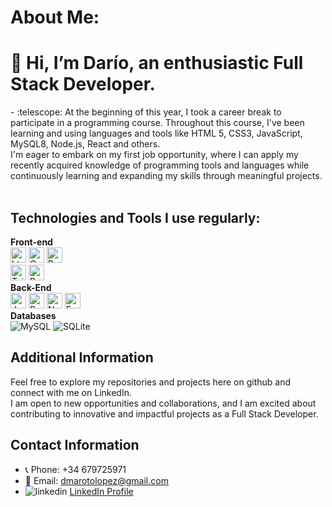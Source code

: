 # About Me:
<h1>👋 Hi, I’m Darío, an enthusiastic Full Stack Developer.</h1>
- :telescope: At the beginning of this year, I took a career break to participate in a programming course. Throughout this course, I've been learning and using languages and tools like HTML 5, CSS3, JavaScript, MySQL8, Node.js, React and others.
<br>
I'm eager to embark on my first job opportunity, where I can apply my recently acquired knowledge of programming tools and languages while continuously learning and expanding my skills through meaningful projects.<br>
<br>

## Technologies and Tools I use regularly: ##
<p>
 <strong>Front-end</strong><br>
 <img alt="html5" src="https://img.shields.io/badge/HTML5-E34F26?style=for-the-badge&logo=html5&logoColor=white" height="25px"/>
 <img alt="Css3" src="https://img.shields.io/badge/CSS3-1572B6?style=for-the-badge&logo=css3&logoColor=white" height="25px"/>
 <img alt="React" src="https://img.shields.io/badge/React-20232A?style=for-the-badge&logo=react&logoColor=61DAFB" height="25px"/><br>
  <img alt="Tailwind CSS" src="https://img.shields.io/badge/Tailwind_CSS-38B2AC?style=for-the-badge&logo=tailwind-css&logoColor=white" height="25px"/>
 <img alt="Bootstrap" src="https://img.shields.io/badge/Bootstrap-563D7C?style=for-the-badge&logo=bootstrap&logoColor=white" height="25px"/>
 <br>
 <strong>Back-End</strong><br>
 <img alt="Javascript" src="https://img.shields.io/badge/JavaScript-164DEA?style=for-the-badge&logo=javascript&logoColor=F7DF1E"  height="25px"/>
 <img alt="Python" src="https://img.shields.io/badge/python-EAB364?style=for-the-badge&logo=python&logoColor=000" height="25px"/>
 <img alt="Nodejs" src="https://img.shields.io/badge/-Nodejs-43853d?style=flat-square&logo=Node.js&logoColor=white"  height="25px"/>
 <img alt="Express" src="https://img.shields.io/badge/express.js-F44336.svg?style=for-the-badge&logo=express&logoColor=2361AFB" height="25px"/>
 <br>
 <strong>Databases</strong><br>
 <img src="https://img.shields.io/badge/MySQL-035C84?style=for-the-badge&logo=mysql&logoColor=white" alt="MySQL">
 <img src="https://img.shields.io/badge/SQLite-541A54?style=for-the-badge&logo=sqlite&logoColor=white" alt="SQLite">
</p>

## Additional Information
Feel free to explore my repositories and projects here on github and connect with me on LinkedIn.<br>
I am open to new opportunities and collaborations, and I am excited about contributing to innovative and impactful projects as a Full Stack Developer.

## Contact Information
- 📞 Phone: +34 679725971
- 📧 Email: dmarotolopez@gmail.com
- <img alt="linkedin" src="https://img.shields.io/badge/LinkedIn-blue?logo=linkedin&logoColor=white"/> [LinkedIn Profile](https://www.linkedin.com/in/dario-maroto/)
